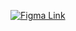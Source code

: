 [![Figma Link]([https://img.shields.io/badge/Figma-Link-pink)](https://ilya-silkin-portfolio.vercel.app/](https://www.figma.com/design/K8RIvVtJKHdXIqjpAPe97y/Analytics-%E2%80%94-Landing-Page-Design?node-id=0-1&node-type=canvas&t=AvbhZJr37G908XTs-0))
